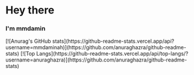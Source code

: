 <h1>Hey there</h1>
<h3>I'm mmdamin</h3>
[![Anurag's GitHub stats](https://github-readme-stats.vercel.app/api?username=mmdaminah)](https://github.com/anuraghazra/github-readme-stats)
[![Top Langs](https://github-readme-stats.vercel.app/api/top-langs/?username=anuraghazra)](https://github.com/anuraghazra/github-readme-stats)
